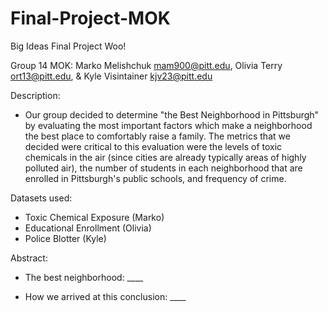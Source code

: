 # Final-Project-MOK
Big Ideas Final Project Woo!

Group 14 MOK:
Marko Melishchuk mam900@pitt.edu,
Olivia Terry ort13@pitt.edu, &
Kyle Visintainer kjv23@pitt.edu

Description: 
- Our group decided to determine "the Best Neighborhood in Pittsburgh" by evaluating the most important factors which make a neighborhood the best place to comfortably raise a family. The metrics that we decided were critical to this evaluation were the levels of toxic chemicals in the air (since cities are already typically areas of highly polluted air), the number of students in each neighborhood that are enrolled in Pittsburgh's public schools, and frequency of crime. 

Datasets used:
- Toxic Chemical Exposure (Marko)
- Educational Enrollment (Olivia)
- Police Blotter (Kyle)

Abstract:
- The best neighborhood: ____

- How we arrived at this conclusion: ____
